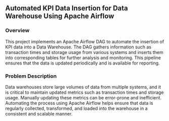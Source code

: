## Automated KPI Data Insertion for Data Warehouse Using Apache Airflow

### Overview
This project implements an Apache Airflow DAG to automate the insertion of KPI data into a Data Warehouse. The DAG gathers information such as transaction times and storage usage from various systems and inserts them into corresponding tables for further analysis and monitoring. This pipeline ensures that the data is updated periodically and is available for reporting.

### Problem Description
Data warehouses store large volumes of data from multiple systems, and it is critical to maintain updated metrics such as transaction times and storage usage. Manually updating these metrics can be error-prone and inefficient. Automating the process using Apache Airflow helps ensure that data is regularly collected, transformed, and loaded into the warehouse in a consistent and scalable manner.
